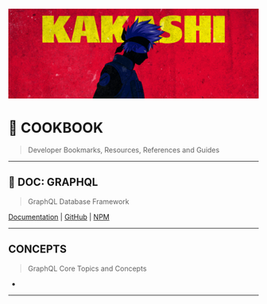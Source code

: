 ![0xKakashi](../banner.png)

# 📔 COOKBOOK

> Developer Bookmarks, Resources, References and Guides

---

## 📄 DOC: GRAPHQL

> GraphQL Database Framework

[Documentation]() | [GitHub]() | [NPM]()

---

## CONCEPTS

> GraphQL Core Topics and Concepts

* []()

---

### 
